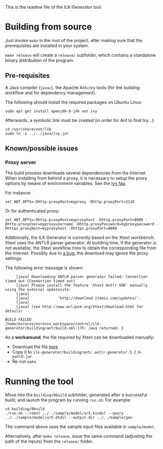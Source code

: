 This is the readme file of the ILK-Generator tool.

# Building from source

Just invoke `make` in the root of the project, after making sure that the
prerequisites are installed in your system.

`make release` will create a `release/` subfolder, which contains a
standalone binary distribution of the program.

## Pre-requisites

A Java compiler (`javac`), the Apache Ant+Ivy tools (for the building
workflow and for dependency management).

The following should install the required packages on Ubuntu Linux:

```
sudo apt-get install openjdk-8-jdk ant ivy
```

Afterwards, a symbolic link must be created (in order for Ant to find Ivy...):

```
cd /usr/share/ant/lib
sudo ln -s ../../java/ivy.jar
```

## Known/possible issues

### Proxy server

The build process downloads several dependencies from the Internet. When
installing from behind a proxy, it is necessary to setup the proxy options by
means of environment variables.
See the [Ivy faq](http://ant.apache.org/ivy/faq.html).

For instance:

```
set ANT_OPTS=-Dhttp.proxyHost=myproxy -Dhttp.proxyPort=3128
```

Or for authenticated proxy:

```
set ANT_OPTS=-Dhttp.proxyHost=myproxyhost -Dhttp.proxyPort=8080 -Dhttp.proxyUser=myproxyusername -Dhttp.proxyPassword=myproxypassword -Dhttps.proxyHost=myproxyhost -Dhttps.proxyPort=8080
```

Additionally,
the ILK Generator is currently based on the Xtext workbench. Xtext uses the
ANTLR parser generator. At building time, if the generator is not available, the
Xtext workflow tries to obtain the corresponding file from the Internet.
Possibly due to [a bug](https://bugs.eclipse.org/bugs/show_bug.cgi?id=329683),
the download may ignore the proxy settings.

The following error message is shown:
```
     [java] Downloading ANTLR parser generator failed: Connection timed out (Connection timed out)
     [java] Please install the feature 'Xtext Antlr SDK' manually using the external updatesite:
     [java]
     [java]             'http://download.itemis.com/updates/'.
     [java]
     [java] (see http://www.eclipse.org/Xtext/download.html for details)

BUILD FAILED
/home/esrocos/esrocos_workspace/control/ilk-generator/building/ant/build.xml:175: Java returned: 1
```

As a **workaround**, the file required by Xtext can be downloaded manually:

- Download the file [here](http://download.itemis.com/antlr-generator-3.2.0-patch.jar)
- Copy it to `ilk-generator/building/ant/.antlr-generator-3.2.0-patch.jar`
- Re-run `make`


# Running the tool

Move into the `building/0build` subfolder, generated after a successful build,
and launch the program by running `run.sh`. For example:

```
cd building/0build
./run.sh --robot ../../sample/model/ur5.kindsl --query ../../sample/model/ur5.dtdsl --output-dir ../../sample/gen
```

The command above uses the sample input files available in `sample/model`.

Alternatively, after `make release`, issue the same command (adjusting the
path of the inputs) from the `release/` folder.


